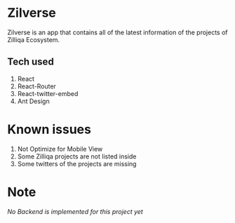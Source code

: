# Zilverse

Zilverse is an app that contains all of the latest information of the projects of Zilliqa Ecosystem.

## Tech used

1. React
2. React-Router
3. React-twitter-embed
4. Ant Design


# Known issues

1. Not Optimize for Mobile View
2. Some Zilliqa projects are not listed inside
3. Some twitters of the projects are missing

# Note

*No Backend is implemented for this project yet*
